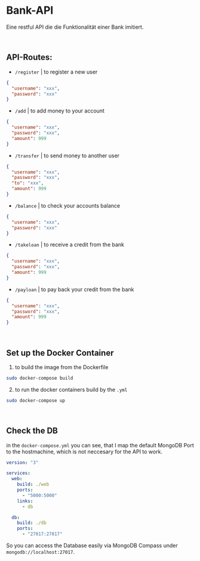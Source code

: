 # Bank-API

Eine restful API die die Funktionalität einer Bank imitiert.

<br>

## API-Routes:

- `/register` | to register a new user

```json
{
  "username": "xxx",
  "password": "xxx"
}
```

- `/add` | to add money to your account

```json
{
  "username": "xxx",
  "password": "xxx",
  "amount": 999
}
```

- `/transfer` | to send money to another user

```json
{
  "username": "xxx",
  "password": "xxx",
  "to": "xxx",
  "amount": 999
}
```

- `/balance` | to check your accounts balance

```json
{
  "username": "xxx",
  "password": "xxx"
}
```

- `/takeloan` | to receive a credit from the bank

```json
{
  "username": "xxx",
  "password": "xxx",
  "amount": 999
}
```

- `/payloan` | to pay back your credit from the bank

```json
{
  "username": "xxx",
  "password": "xxx",
  "amount": 999
}
```

<br>

## Set up the Docker Container

1. to build the image from the Dockerfile

```bash
sudo docker-compose build
```

2. to run the docker containers build by the `.yml`

```bash
sudo docker-compose up
```

<br>

## Check the DB

in the `docker-compose.yml` you can see, that I map the default MongoDB Port to the hostmachine, which is not neccesary for the API to work.

```yml
version: "3"

services:
  web:
    build: ./web
    ports:
      - "5000:5000"
    links:
      - db

  db:
    build: ./db
    ports:
      - "27017:27017"
```

So you can access the Database easily via MongoDB Compass under `mongodb://localhost:27017`.
